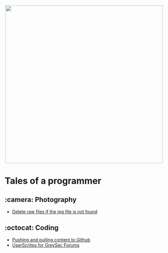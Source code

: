 <h1 align="center">
  <img src="https://i.imgur.com/A9F6O6X.png" width="500">
</h1>

<h1>Tales of a programmer</h1>

<h2> :camera: Photography</h2>
<ul>
  <li><a href="https://github.com/memoriasIT/Everyday-Snippets/blob/master/RAW_DESTROYER.py">Delete raw files if the jpg file is not found</a></li>
</ul>

<h2> :octocat: Coding</h2>

<ul>
  <li><a href="https://github.com/memoriasIT/Github-Push-n-Pull/blob/master/ITPuller%20-%20Github%20Push%20n'%20Pull.cpp">Pushing and pulling content to Github</a></li>
    <li><a href="https://github.com/GreySec-Security-Forums/GreySec-UserScripts">UserScritps for GreySec Forums</a></li>
</ul>





